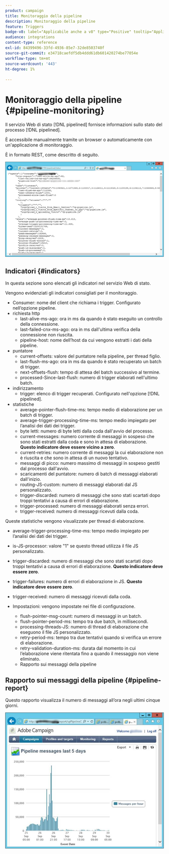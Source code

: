 ```yaml
---
product: campaign
title: Monitoraggio della pipeline
description: Monitoraggio della pipeline
feature: Triggers
badge-v8: label="Applicabile anche a v8" type="Positive" tooltip="Applicabile anche a Campaign v8"
audience: integrations
content-type: reference
exl-id: 84399496-33fd-4936-85e7-32de8503740f
source-git-commit: e34718caefdf5db4ddd61db601420274be77054e
workflow-type: tm+mt
source-wordcount: '443'
ht-degree: 1%

---
```


# Monitoraggio della pipeline {#pipeline-monitoring}



Il servizio Web di stato [!DNL pipelined] fornisce informazioni sullo stato del processo [!DNL pipelined].

È accessibile manualmente tramite un browser o automaticamente con un&#39;applicazione di monitoraggio.

È in formato REST, come descritto di seguito.

![](assets/triggers_8.png)

## Indicatori {#indicators}

In questa sezione sono elencati gli indicatori nel servizio Web di stato.

Vengono evidenziati gli indicatori consigliati per il monitoraggio.

* Consumer: nome del client che richiama i trigger. Configurato nell’opzione pipeline.
* richiesta http
   * last-alive-ms-ago: ora in ms da quando è stato eseguito un controllo della connessione.
   * last-failed-cnx-ms-ago: ora in ms dall&#39;ultima verifica della connessione non riuscita.
   * pipeline-host: nome dell’host da cui vengono estratti i dati della pipeline.
* puntatore
   * current-offsets: valore del puntatore nella pipeline, per thread figlio.
   * last-flush-ms-ago: ora in ms da quando è stato recuperato un batch di trigger.
   * next-offsets-flush: tempo di attesa del batch successivo al termine.
   * processed-Since-last-flush: numero di trigger elaborati nell&#39;ultimo batch.
* indirizzamento
   * trigger: elenco di trigger recuperati. Configurato nell&#39;opzione [!DNL pipelined].
* statistiche
   * average-pointer-flush-time-ms: tempo medio di elaborazione per un batch di trigger.
   * average-trigger-processing-time-ms: tempo medio impiegato per l’analisi dei dati dei trigger.
   * byte letti: numero di byte letti dalla coda dall&#39;avvio del processo.
   * current-messages: numero corrente di messaggi in sospeso che sono stati estratti dalla coda e sono in attesa di elaborazione. **Questo indicatore deve essere vicino a zero**.
   * current-retries: numero corrente di messaggi la cui elaborazione non è riuscita e che sono in attesa di un nuovo tentativo.
   * messaggi di picco: numero massimo di messaggi in sospeso gestiti dal processo dall&#39;avvio.
   * scaricamenti del puntatore: numero di batch di messaggi elaborati dall&#39;inizio.
   * routing-JS-custom: numero di messaggi elaborati dal JS personalizzato.
   * trigger-discarded: numero di messaggi che sono stati scartati dopo troppi tentativi a causa di errori di elaborazione.
   * trigger-processed: numero di messaggi elaborati senza errori.
   * trigger-received: numero di messaggi ricevuti dalla coda.

Queste statistiche vengono visualizzate per thread di elaborazione.

* average-trigger-processing-time-ms: tempo medio impiegato per l’analisi dei dati dei trigger.
* is-JS-processor: valore &quot;1&quot; se questo thread utilizza il file JS personalizzato.
* trigger-discarded: numero di messaggi che sono stati scartati dopo troppi tentativi a causa di errori di elaborazione. **Questo indicatore deve essere zero**.
* trigger-failures: numero di errori di elaborazione in JS. **Questo indicatore deve essere zero**.
* trigger-received: numero di messaggi ricevuti dalla coda.

* Impostazioni: vengono impostate nei file di configurazione.
   * flush-pointer-msg-count: numero di messaggi in un batch.
   * flush-pointer-period-ms: tempo tra due batch, in millisecondi.
   * processing-threads-JS: numero di thread di elaborazione che eseguono il file JS personalizzato.
   * retry-period-ms: tempo tra due tentativi quando si verifica un errore di elaborazione.
   * retry-validation-duration-ms: durata dal momento in cui l’elaborazione viene ritentata fino a quando il messaggio non viene eliminato.
   * Rapporto sui messaggi della pipeline

## Rapporto sui messaggi della pipeline {#pipeline-report}

Questo rapporto visualizza il numero di messaggi all’ora negli ultimi cinque giorni.

![](assets/triggers_9.png)
